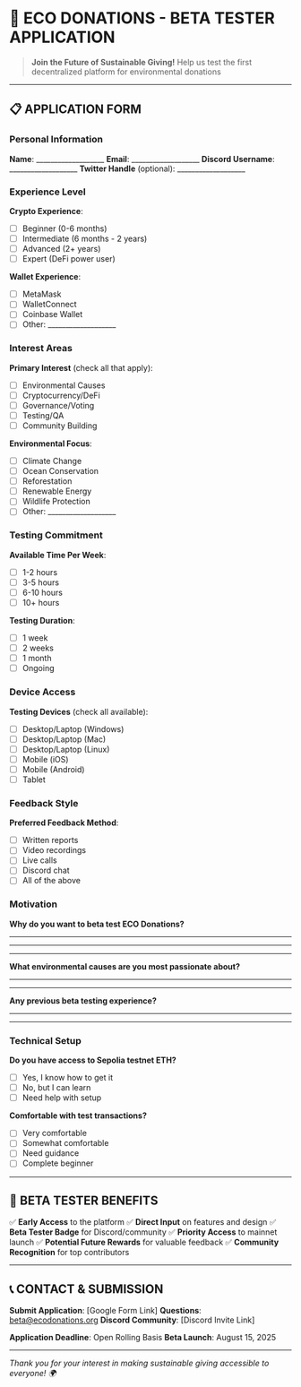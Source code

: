 # 🌱 ECO DONATIONS - BETA TESTER APPLICATION

> **Join the Future of Sustainable Giving!**
> Help us test the first decentralized platform for environmental donations

---

## 📋 **APPLICATION FORM**

### **Personal Information**

**Name**: ___________________
**Email**: ___________________
**Discord Username**: ___________________
**Twitter Handle** (optional): ___________________

### **Experience Level**

**Crypto Experience**:
- [ ] Beginner (0-6 months)
- [ ] Intermediate (6 months - 2 years)  
- [ ] Advanced (2+ years)
- [ ] Expert (DeFi power user)

**Wallet Experience**:
- [ ] MetaMask
- [ ] WalletConnect
- [ ] Coinbase Wallet
- [ ] Other: ___________________

### **Interest Areas**

**Primary Interest** (check all that apply):
- [ ] Environmental Causes
- [ ] Cryptocurrency/DeFi
- [ ] Governance/Voting
- [ ] Testing/QA
- [ ] Community Building

**Environmental Focus**:
- [ ] Climate Change
- [ ] Ocean Conservation
- [ ] Reforestation
- [ ] Renewable Energy
- [ ] Wildlife Protection
- [ ] Other: ___________________

### **Testing Commitment**

**Available Time Per Week**:
- [ ] 1-2 hours
- [ ] 3-5 hours
- [ ] 6-10 hours
- [ ] 10+ hours

**Testing Duration**: 
- [ ] 1 week
- [ ] 2 weeks  
- [ ] 1 month
- [ ] Ongoing

### **Device Access**

**Testing Devices** (check all available):
- [ ] Desktop/Laptop (Windows)
- [ ] Desktop/Laptop (Mac)
- [ ] Desktop/Laptop (Linux)
- [ ] Mobile (iOS)
- [ ] Mobile (Android)
- [ ] Tablet

### **Feedback Style**

**Preferred Feedback Method**:
- [ ] Written reports
- [ ] Video recordings
- [ ] Live calls
- [ ] Discord chat
- [ ] All of the above

### **Motivation**

**Why do you want to beta test ECO Donations?**
_____________________________________________________________________
_____________________________________________________________________
_____________________________________________________________________

**What environmental causes are you most passionate about?**
_____________________________________________________________________
_____________________________________________________________________

**Any previous beta testing experience?**
_____________________________________________________________________
_____________________________________________________________________

### **Technical Setup**

**Do you have access to Sepolia testnet ETH?**
- [ ] Yes, I know how to get it
- [ ] No, but I can learn
- [ ] Need help with setup

**Comfortable with test transactions?**
- [ ] Very comfortable
- [ ] Somewhat comfortable  
- [ ] Need guidance
- [ ] Complete beginner

---

## 🎁 **BETA TESTER BENEFITS**

✅ **Early Access** to the platform
✅ **Direct Input** on features and design
✅ **Beta Tester Badge** for Discord/community
✅ **Priority Access** to mainnet launch
✅ **Potential Future Rewards** for valuable feedback
✅ **Community Recognition** for top contributors

---

## 📞 **CONTACT & SUBMISSION**

**Submit Application**: [Google Form Link]
**Questions**: beta@ecodonations.org
**Discord Community**: [Discord Invite Link]

**Application Deadline**: Open Rolling Basis
**Beta Launch**: August 15, 2025

---

*Thank you for your interest in making sustainable giving accessible to everyone! 🌍*
